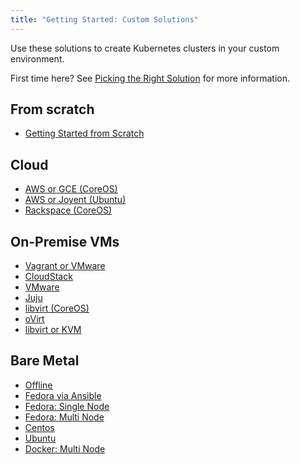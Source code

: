```yaml
---
title: "Getting Started: Custom Solutions"
---
```


Use these solutions to create Kubernetes clusters in your custom environment.

First time here? See [Picking the Right Solution](/{{page.version}}/docs/getting-started-guides/) for more information.

## From scratch

*   [Getting Started from Scratch](/{{page.version}}/docs/getting-started-guides/scratch)

## Cloud

*   [AWS or GCE (CoreOS)](/{{page.version}}/docs/getting-started-guides/coreos)
*   [AWS or Joyent (Ubuntu)](/{{page.version}}/docs/getting-started-guides/juju)
*   [Rackspace (CoreOS)](/{{page.version}}/docs/getting-started-guides/rackspace)

## On-Premise VMs

*   [Vagrant or VMware](/{{page.version}}/docs/getting-started-guides/coreos)
*   [CloudStack](/{{page.version}}/docs/getting-started-guides/cloudstack)
*   [VMware](/{{page.version}}/docs/getting-started-guides/vsphere)
*   [Juju](/{{page.version}}/docs/getting-started-guides/juju)
*   [libvirt (CoreOS)](/{{page.version}}/docs/getting-started-guides/libvirt-coreos)
*   [oVirt](/{{page.version}}/docs/getting-started-guides/ovirt)
*   [libvirt or KVM](/{{page.version}}/docs/getting-started-guides/fedora/flannel_multi_node_cluster)

## Bare Metal

* [Offline](/{{page.version}}/docs/getting-started-guides/coreos/bare_metal_offline)
*   [Fedora via Ansible](/{{page.version}}/docs/getting-started-guides/fedora/fedora_ansible_config)
*   [Fedora: Single Node](/{{page.version}}/docs/getting-started-guides/fedora/fedora_manual_config)
*   [Fedora: Multi Node](/{{page.version}}/docs/getting-started-guides/fedora/flannel_multi_node_cluster)
*   [Centos](/{{page.version}}/docs/getting-started-guides/centos/centos_manual_config)
*   [Ubuntu](/{{page.version}}/docs/getting-started-guides/ubuntu)
*   [Docker: Multi Node](/{{page.version}}/docs/getting-started-guides/docker-multinode)